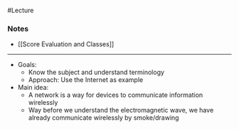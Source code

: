 #Lecture 
### Notes
- [[Score Evaluation and Classes]]
---
- Goals:
	- Know the subject and understand terminology
	- Approach: Use the Internet as example
- Main idea:
	- A network is a way for devices to communicate information wirelessly
	- Way before we understand the electromagnetic wave, we have already communicate wirelessly by smoke/drawing